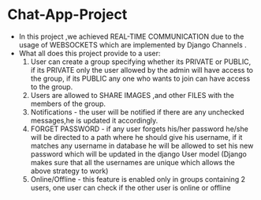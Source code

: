 # Chat-App-Project
- In this project ,we achieved REAL-TIME COMMUNICATION due to the usage of WEBSOCKETS which are implemented by Django Channels .
- What all does this project provide to a user:
  1. User can create a group specifying whether its PRIVATE or PUBLIC,
     if its PRIVATE only the user allowed by the admin will have access to the group,
     if its PUBLIC any one who wants to join can have access to the group.
  2. Users are allowed to SHARE IMAGES ,and other FILES with the members of the group.
  3. Notifications - the user will be notified if there are any unchecked messages,he is updated it accordingly.
  4. FORGET PASSWORD - if any user forgets his/her password he/she will be directed to a path where he should give his username, if it matches any username in database he will be allowed to set his new password which will be updated in the django User model (Django makes sure that all the usernames are unique which allows the above strategy to work) 
  5. Online/Offline - this feature is enabled only in groups containing 2 users,
     one user can check if the other user is online or offline 